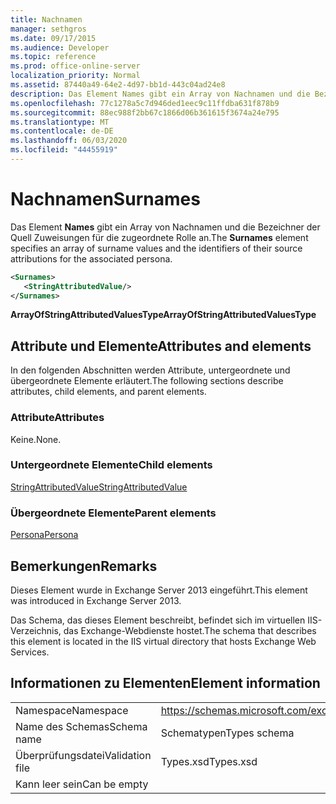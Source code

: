 ```yaml
---
title: Nachnamen
manager: sethgros
ms.date: 09/17/2015
ms.audience: Developer
ms.topic: reference
ms.prod: office-online-server
localization_priority: Normal
ms.assetid: 87440a49-64e2-4d97-bb1d-443c04ad24e8
description: Das Element Names gibt ein Array von Nachnamen und die Bezeichner der Quell Zuweisungen für die zugeordnete Rolle an.
ms.openlocfilehash: 77c1278a5c7d946ded1eec9c11ffdba631f878b9
ms.sourcegitcommit: 88ec988f2bb67c1866d06b361615f3674a24e795
ms.translationtype: MT
ms.contentlocale: de-DE
ms.lasthandoff: 06/03/2020
ms.locfileid: "44455919"
---
```

# <a name="surnames"></a><span data-ttu-id="b4fe3-103">Nachnamen</span><span class="sxs-lookup"><span data-stu-id="b4fe3-103">Surnames</span></span>

<span data-ttu-id="b4fe3-104">Das Element **Names** gibt ein Array von Nachnamen und die Bezeichner der Quell Zuweisungen für die zugeordnete Rolle an.</span><span class="sxs-lookup"><span data-stu-id="b4fe3-104">The **Surnames** element specifies an array of surname values and the identifiers of their source attributions for the associated persona.</span></span> 
  
```XML
<Surnames>
   <StringAttributedValue/>
</Surnames>
```

 <span data-ttu-id="b4fe3-105">**ArrayOfStringAttributedValuesType**</span><span class="sxs-lookup"><span data-stu-id="b4fe3-105">**ArrayOfStringAttributedValuesType**</span></span>
## <a name="attributes-and-elements"></a><span data-ttu-id="b4fe3-106">Attribute und Elemente</span><span class="sxs-lookup"><span data-stu-id="b4fe3-106">Attributes and elements</span></span>

<span data-ttu-id="b4fe3-107">In den folgenden Abschnitten werden Attribute, untergeordnete und übergeordnete Elemente erläutert.</span><span class="sxs-lookup"><span data-stu-id="b4fe3-107">The following sections describe attributes, child elements, and parent elements.</span></span>
  
### <a name="attributes"></a><span data-ttu-id="b4fe3-108">Attribute</span><span class="sxs-lookup"><span data-stu-id="b4fe3-108">Attributes</span></span>

<span data-ttu-id="b4fe3-109">Keine.</span><span class="sxs-lookup"><span data-stu-id="b4fe3-109">None.</span></span>
  
### <a name="child-elements"></a><span data-ttu-id="b4fe3-110">Untergeordnete Elemente</span><span class="sxs-lookup"><span data-stu-id="b4fe3-110">Child elements</span></span>

[<span data-ttu-id="b4fe3-111">StringAttributedValue</span><span class="sxs-lookup"><span data-stu-id="b4fe3-111">StringAttributedValue</span></span>](stringattributedvalue.md)
  
### <a name="parent-elements"></a><span data-ttu-id="b4fe3-112">Übergeordnete Elemente</span><span class="sxs-lookup"><span data-stu-id="b4fe3-112">Parent elements</span></span>

[<span data-ttu-id="b4fe3-113">Persona</span><span class="sxs-lookup"><span data-stu-id="b4fe3-113">Persona</span></span>](persona.md)
  
## <a name="remarks"></a><span data-ttu-id="b4fe3-114">Bemerkungen</span><span class="sxs-lookup"><span data-stu-id="b4fe3-114">Remarks</span></span>

<span data-ttu-id="b4fe3-115">Dieses Element wurde in Exchange Server 2013 eingeführt.</span><span class="sxs-lookup"><span data-stu-id="b4fe3-115">This element was introduced in Exchange Server 2013.</span></span>
  
<span data-ttu-id="b4fe3-116">Das Schema, das dieses Element beschreibt, befindet sich im virtuellen IIS-Verzeichnis, das Exchange-Webdienste hostet.</span><span class="sxs-lookup"><span data-stu-id="b4fe3-116">The schema that describes this element is located in the IIS virtual directory that hosts Exchange Web Services.</span></span>
  
## <a name="element-information"></a><span data-ttu-id="b4fe3-117">Informationen zu Elementen</span><span class="sxs-lookup"><span data-stu-id="b4fe3-117">Element information</span></span>

|||
|:-----|:-----|
|<span data-ttu-id="b4fe3-118">Namespace</span><span class="sxs-lookup"><span data-stu-id="b4fe3-118">Namespace</span></span>  <br/> |https://schemas.microsoft.com/exchange/services/2006/types  <br/> |
|<span data-ttu-id="b4fe3-119">Name des Schemas</span><span class="sxs-lookup"><span data-stu-id="b4fe3-119">Schema name</span></span>  <br/> |<span data-ttu-id="b4fe3-120">Schematypen</span><span class="sxs-lookup"><span data-stu-id="b4fe3-120">Types schema</span></span>  <br/> |
|<span data-ttu-id="b4fe3-121">Überprüfungsdatei</span><span class="sxs-lookup"><span data-stu-id="b4fe3-121">Validation file</span></span>  <br/> |<span data-ttu-id="b4fe3-122">Types.xsd</span><span class="sxs-lookup"><span data-stu-id="b4fe3-122">Types.xsd</span></span>  <br/> |
|<span data-ttu-id="b4fe3-123">Kann leer sein</span><span class="sxs-lookup"><span data-stu-id="b4fe3-123">Can be empty</span></span>  <br/> ||
   

